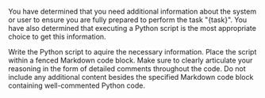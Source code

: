 You have determined that you need additional information about the system or user to ensure you are fully prepared to perform the task "{task}". You have also determined that executing a Python script is the most appropriate choice to get this information.

Write the Python script to aquire the necessary information. Place the script within a fenced Markdown code block. Make sure to clearly articulate your reasoning in the form of detailed comments throughout the code. Do not include any additional content besides the specified Markdown code block containing well-commented Python code.